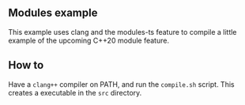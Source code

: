 ## Modules example

This example uses clang and the modules-ts feature to compile a little example of the upcoming C++20 module feature.

## How to

Have a `clang++` compiler on PATH, and run the `compile.sh` script. This creates a executable in the `src` directory.
